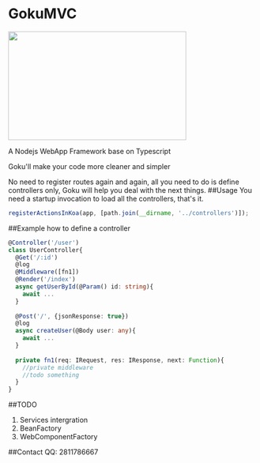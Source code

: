 GokuMVC
==============

<img width="360" height="220" src="http://i13.tietuku.com/003203c6a0e9a860.png">

A Nodejs WebApp Framework base on Typescript

Goku'll make your code more cleaner and simpler

No need to register routes again and again, all you need to do is define controllers only, Goku will help you deal with the next things.
##Usage
You need a startup invocation to load all the controllers, that's it.

```node.js
registerActionsInKoa(app, [path.join(__dirname, '../controllers')]);
```

##Example
how to define a controller

```typescript
@Controller('/user')
class UserController{
  @Get('/:id')
  @log
  @Middleware([fn1])
  @Render('/index')
  async getUserById(@Param() id: string){
    await ...
  }
      
  @Post('/', {jsonResponse: true})
  @log
  async createUser(@Body user: any){
    await ...
  }
      
  private fn1(req: IRequest, res: IResponse, next: Function){
    //private middleware
    //todo something
  }
}
```

##TODO
1. Services intergration
3. BeanFactory
4. WebComponentFactory

##Contact
QQ: 2811786667

